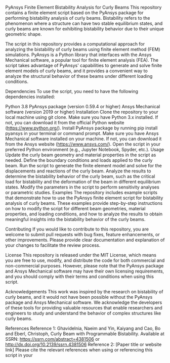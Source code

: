 PyAnsys Finite Element Bistability Analysis for Curly Beams
This repository contains a finite element script based on the PyAnsys package for performing bistability analysis of curly beams. Bistability refers to the phenomenon where a structure can have two stable equilibrium states, and curly beams are known for exhibiting bistability behavior due to their unique geometric shape.

The script in this repository provides a computational approach for analyzing the bistability of curly beams using finite element method (FEM) simulations. PyAnsys is a Python library that interfaces with the Ansys Mechanical software, a popular tool for finite element analysis (FEA). The script takes advantage of PyAnsys' capabilities to generate and solve finite element models of curly beams, and it provides a convenient way to analyze the structural behavior of these beams under different loading conditions.

Dependencies
To use the script, you need to have the following dependencies installed:

Python 3.8
PyAnsys package (version 0.59.4 or higher)
Ansys Mechanical software (version 2019 or higher)
Installation
Clone the repository to your local machine using git clone.
Make sure you have Python 3.x installed. If not, you can download it from the official Python website (https://www.python.org/).
Install PyAnsys package by running pip install pyansys in your terminal or command prompt.
Make sure you have Ansys Mechanical software installed on your machine. If not, you can download it from the Ansys website (https://www.ansys.com/).
Open the script in your preferred Python environment (e.g., Jupyter Notebook, Spyder, etc.).
Usage
Update the curly beam geometry and material properties in the script as needed.
Define the boundary conditions and loads applied to the curly beam.
Run the script to generate the finite element model and solve for the displacements and reactions of the curly beam.
Analyze the results to determine the bistability behavior of the curly beam, such as the critical load for bistability and the deformation of the beam in different equilibrium states.
Modify the parameters in the script to perform sensitivity analyses or parametric studies.
Examples
The repository includes example scripts that demonstrate how to use the PyAnsys finite element script for bistability analysis of curly beams. These examples provide step-by-step instructions on how to modify the script for different beam geometries, material properties, and loading conditions, and how to analyze the results to obtain meaningful insights into the bistability behavior of the curly beams.

Contributing
If you would like to contribute to this repository, you are welcome to submit pull requests with bug fixes, feature enhancements, or other improvements. Please provide clear documentation and explanation of your changes to facilitate the review process.

License
This repository is released under the MIT License, which means you are free to use, modify, and distribute the code for both commercial and non-commercial purposes. However, please note that the PyAnsys package and Ansys Mechanical software may have their own licensing requirements, and you should comply with their terms and conditions when using this script.

Acknowledgements
This work was inspired by the research on bistability of curly beams, and it would not have been possible without the PyAnsys package and Ansys Mechanical software. We acknowledge the developers of these tools for providing valuable resources that enable researchers and engineers to study and understand the behavior of complex structures like curly beams.

References
Reference 1: Ghavidelnia, Naeim and Yin, Kaiyang and Cao, Bo and Eberl, Christoph, Curly Beam with Programmable Bistability. Available at SSRN: https://ssrn.com/abstract=4381506 or http://dx.doi.org/10.2139/ssrn.4381506
Reference 2: [Paper title or website link]
Please cite the relevant references when using or referencing this script in your
